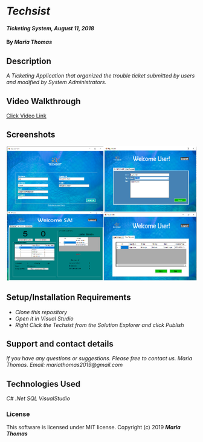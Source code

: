 # _Techsist_
#### _Ticketing System, August 11, 2018_
#### By _**Maria Thomas**_
## Description
_A Ticketing Application that organized the trouble ticket submitted
by users and modified by System Administrators._
## Video Walkthrough
[Click Video Link](https://drive.google.com/open?id=1_Sa8KcTUFqJ_QPQdmO_VlLW-Xx8v2Ghy)
## Screenshots
![image1](https://github.com/mlrthomas/Techsist/blob/master/screen1.png)
## Setup/Installation Requirements
* _Clone this repository_
* _Open it in Visual Studio_
* _Right Click the Techsist from the Solution Explorer and click
Publish_
## Support and contact details
_If you have any questions or suggestions. Please free to contact us._
_Maria Thomas. Email: mariathomas2019@gmail.com_
## Technologies Used
_C#_
_.Net_
_SQL_
_VisualStudio_
### License
This software is licensed under MIT license.
Copyright (c) 2019 **_Maria Thomas_**
